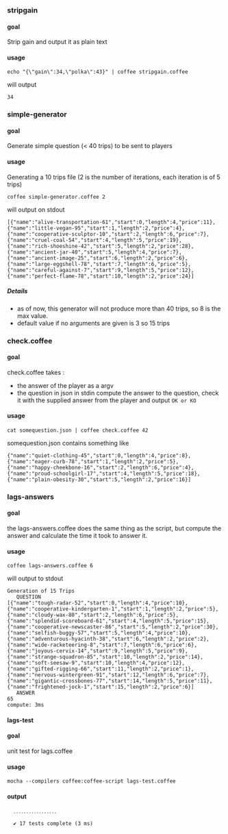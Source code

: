 ### stripgain

#### goal
Strip gain and output it as plain text

#### usage

	echo "{\"gain\":34,\"polka\":43}" | coffee stripgain.coffee

will output

	34

### simple-generator

#### goal
Generate simple question (< 40 trips) to be sent to players

#### usage

Generating a 10 trips file (2 is the number of iterations, each iteration is of 5 trips)

	coffee simple-generator.coffee 2

will output on stdout

	[{"name":"alive-transportation-61","start":0,"length":4,"price":11},{"name":"little-vegan-95","start":1,"length":2,"price":4},{"name":"cooperative-sculptor-10","start":2,"length":6,"price":7},{"name":"cruel-coal-54","start":4,"length":5,"price":19},{"name":"rich-shoeshine-42","start":5,"length":2,"price":28},{"name":"ancient-jar-40","start":5,"length":4,"price":7},{"name":"ancient-image-25","start":6,"length":2,"price":6},{"name":"large-eggshell-78","start":7,"length":6,"price":5},{"name":"careful-against-7","start":9,"length":5,"price":12},{"name":"perfect-flame-78","start":10,"length":2,"price":24}]

##### Details
* as of now, this generator will not produce more than 40 trips, so 8 is the max value.
* default value if no arguments are given is 3 so 15 trips


### check.coffee

#### goal
check.coffee takes :
* the answer of the player as a argv
* the question in json in stdin
compute the answer to the question, check it with the supplied answer from the player and output `OK or KO`

#### usage

	cat somequestion.json | coffee check.coffee 42

somequestion.json contains something like

	{"name":"quiet-clothing-45","start":0,"length":4,"price":8},{"name":"eager-curb-78","start":1,"length":2,"price":5},{"name":"happy-cheekbone-16","start":2,"length":6,"price":4},{"name":"proud-schoolgirl-17","start":4,"length":5,"price":18},{"name":"plain-obesity-30","start":5,"length":2,"price":16}]




### lags-answers

#### goal
the lags-answers.coffee does the same thing as the script, but compute the answer and calculate the time it took to answer it.

#### usage

	coffee lags-answers.coffee 6

will output to stdout

	Generation of 15 Trips
	   QUESTION   
	[{"name":"tough-radar-52","start":0,"length":4,"price":10},{"name":"cooperative-kindergarten-1","start":1,"length":2,"price":5},{"name":"cloudy-wax-80","start":2,"length":6,"price":5},{"name":"splendid-scoreboard-61","start":4,"length":5,"price":15},{"name":"cooperative-newscaster-86","start":5,"length":2,"price":30},{"name":"selfish-buggy-57","start":5,"length":4,"price":10},{"name":"adventurous-hyacinth-38","start":6,"length":2,"price":2},{"name":"wide-racketeering-8","start":7,"length":6,"price":6},{"name":"joyous-cervix-14","start":9,"length":5,"price":9},{"name":"strange-squadron-85","start":10,"length":2,"price":14},{"name":"soft-seesaw-9","start":10,"length":4,"price":12},{"name":"gifted-rigging-66","start":11,"length":2,"price":1},{"name":"nervous-wintergreen-91","start":12,"length":6,"price":7},{"name":"gigantic-crossbones-77","start":14,"length":5,"price":11},{"name":"frightened-jock-1","start":15,"length":2,"price":6}]
	   ANSWER   
	65
	compute: 3ms



#### lags-test

#### goal
unit test for lags.coffee

#### usage

	mocha --compilers coffee:coffee-script lags-test.coffee

#### output

	  ․․․․․․․․․․․․․․․․․
	
	  ✔ 17 tests complete (3 ms)
	
